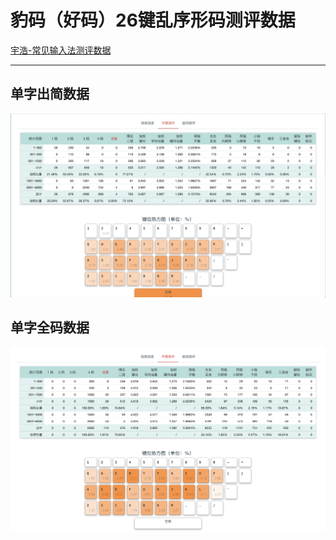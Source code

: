 # 豹码（好码）26键乱序形码测评数据

[宇浩-常见输入法测评数据](https://shurufa.app/docs/statistics.html)

---

## 单字出简数据
![](/assets/res/单字出简数据.png)

## 单字全码数据
![](/assets/res/单字全码数据.png)